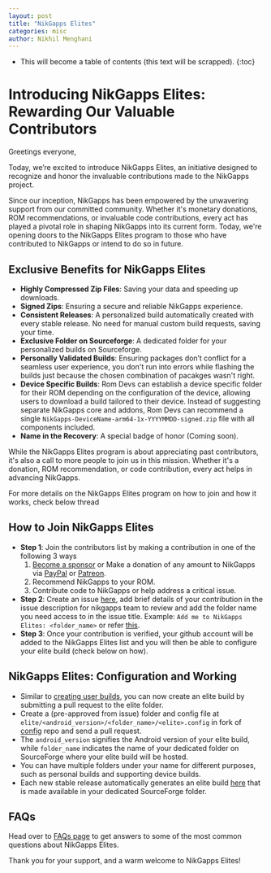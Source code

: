 ```yaml
---
layout: post
title: "NikGapps Elites"
categories: misc
author: Nikhil Menghani
---
```


* This will become a table of contents (this text will be scrapped).
{:toc}


# Introducing NikGapps Elites: Rewarding Our Valuable Contributors

Greetings everyone,

Today, we’re excited to introduce NikGapps Elites, an initiative designed to recognize and honor the invaluable contributions made to the NikGapps project.

Since our inception, NikGapps has been empowered by the unwavering support from our committed community. Whether it's monetary donations, ROM recommendations, or invaluable code contributions, every act has played a pivotal role in shaping NikGapps into its current form. Today, we're opening doors to the NikGapps Elites program to those who have contributed to NikGapps or intend to do so in future.

## Exclusive Benefits for NikGapps Elites

- **Highly Compressed Zip Files**: Saving your data and speeding up downloads.
- **Signed Zips**: Ensuring a secure and reliable NikGapps experience.
- **Consistent Releases**: A personalized build automatically created with every stable release. No need for manual custom build requests, saving your time.
- **Exclusive Folder on Sourceforge**: A dedicated folder for your personalized builds on Sourceforge.
- **Personally Validated Builds**: Ensuring packages don’t conflict for a seamless user experience, you don't run into errors while flashing the builds just because the chosen combination of pacakges wasn't right.
- **Device Specific Builds**: Rom Devs can establish a device specific folder for their ROM depending on the configuration of the device, allowing users to download a build tailored to their device. Instead of suggesting separate NikGapps core and addons, Rom Devs can recommend a single `NikGapps-DeviceName-arm64-1x-YYYYMMDD-signed.zip` file with all components included.
- **Name in the Recovery**: A special badge of honor (Coming soon).

While the NikGapps Elites program is about appreciating past contributors, it's also a call to more people to join us in this mission. Whether it's a donation, ROM recommendation, or code contribution, every act helps in advancing NikGapps.

For more details on the NikGapps Elites program on how to join and how it works, check below thread

## How to Join NikGapps Elites

- **Step 1**: Join the contributors list by making a contribution in one of the following 3 ways
    1. [Become a sponsor](https://github.com/sponsors/nikgapps) or Make a donation of any amount to NikGapps via [PayPal](https://www.paypal.com/paypalme/inikhilmenghani) or [Patreon](https://www.patreon.com/nikgapps).
    2. Recommend NikGapps to your ROM.
    3. Contribute code to NikGapps or help address a critical issue.
- **Step 2**: Create an issue [here](https://github.com/nikgapps/config/issues/new), add brief details of your contribution in the issue description for nikgapps team to review and add the folder name you need access to in the issue title. Example: `Add me to NikGapps Elites: <folder_name>` or refer [this](https://github.com/nikgapps/config/issues/7149).
- **Step 3**: Once your contribution is verified, your github account will be added to the NikGapps Elites list and you will then be able to configure your elite build (check below on how).

## NikGapps Elites: Configuration and Working

- Similar to [creating user builds](https://github.com/nikgapps/config), you can now create an elite build by submitting a pull request to the elite folder.
- Create a (pre-approved from issue) folder and config file at `elite/<android_version>/<folder_name>/<elite>.config` in fork of [config](https://github.com/nikgapps/config) repo and send a pull request.
- The `android_version` signifies the Android version of your elite build, while `folder_name` indicates the name of your dedicated folder on SourceForge where your elite build will be hosted.
- You can have multiple folders under your name for different purposes, such as personal builds and supporting device builds.
- Each new stable release automatically generates an elite build [here](https://sourceforge.net/projects/nikgapps/files/Elite-Releases/) that is made available in your dedicated SourceForge folder.

## FAQs

Head over to [FAQs page](https://nikgapps.com/faqs#elite) to get answers to some of the most common questions about NikGapps Elites.


Thank you for your support, and a warm welcome to NikGapps Elites!
